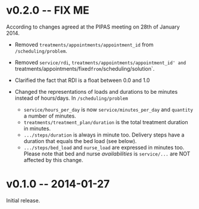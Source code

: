 # v0.2.0 -- FIX ME

According to changes agreed at the PIPAS meeting on 28th of January 2014.

* Removed `treatments/appointments/appointment_id` from `/scheduling/problem`.

* Removed `service/rdi`, `treatments/appointments/appointment_id' and
  `treatments/appointments/fixed` from `/scheduling/solution`.

* Clarified the fact that RDI is a float between 0.0 and 1.0

* Changed the representations of loads and durations to be minutes instead of
  hours/days. In `/scheduling/problem`
    * `service/hours_per_day` is now `service/minutes_per_day` and `quantity` a number of minutes.
    * `treatments/treatment_plan/duration` is the total treatment duration in minutes.
    * `.../steps/duration` is always in minute too. Delivery steps have a duration that equals the bed load (see below).
    * `.../steps/bed_load` and `nurse_load` are expressed in minutes too.
  Please note that bed and nurse _availabilities_ is `service/...` are NOT affected by this change.

# v0.1.0 -- 2014-01-27

Initial release.